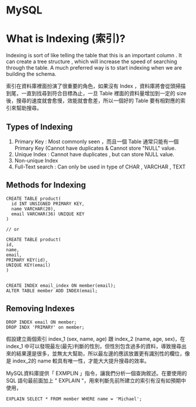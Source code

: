 # MySQL


# What is Indexing (索引)?
Indexing is sort of like telling the table that this is an important column . 
It can create a tree structure , which will increase the speed of searching through the table.
A much preferred way is to start indexing when we are building the schema.

索引在資料庫裡面扮演了很重要的角色，如果沒有 Index ，資料庫將會從頭掃描到尾，一直到找尋到符合目標為止，一旦 Table 裡面的資料量增加到一定的 size 後，搜尋的速度就會愈慢，效能就會愈差，所以一個好的 Table 要有相對應的索引來幫助搜尋。

## Types of Indexing 
1. Primary Key : Most commonly seen ，而且一個 Table 通常只能有一個 Primary Key (Cannot have duplicates & Cannot store "NULL" value.  
2. Unique Index : Cannot have duplicates , but can store NULL value.
3. Non-unique Index
4. Full-Text search : Can only be used in type of CHAR , VARCHAR , TEXT 


## Methods for Indexing

```
CREATE TABLE product(
  id INT UNSIGNED PRIMARY KEY,
  name VARCHAR(20),
  email VARCHAR(36) UNIQUE KEY
)

// or

CREATE TABLE product(
id,
name,
email,
PRIMARY KEY(id),
UNIQUE KEY(email)
)
```

```

CREATE INDEX email_index ON member(email);
ALTER TABLE member ADD INDEX(email;

```


## Removing Indexes

```
DROP INDEX email ON member;
DROP INDX 'PRIMARY' on member;

```


假設建立兩個索引 index_1 (sex, name, age) 跟 index_2 (name, age, sex)，在 index_1 中可以發現最左(最先)判斷的性別，但性別包含過多的資料，導致搜尋出來的結果還是很多，並無太大幫助，所以最左邊的應該放置更有識別性的欄位，像是 index_2的 name 較具有唯一性，才能大大提升搜尋的效率。


MySQL資料庫提供「 EXMPLIN 」指令，讓我們分析一個查詢敘述。在要使用的 SQL 語句最前面加上 " EXPLAIN "，用來判斷先前所建立的索引有沒有如預期中使用，

```
EXPLAIN SELECT * FROM member WHERE name = 'Michael';
```
